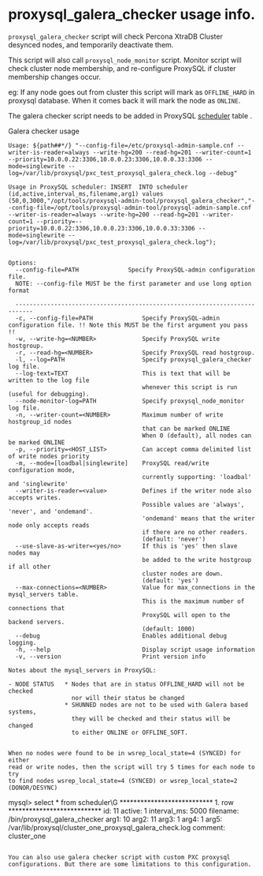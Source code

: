 # proxysql_galera_checker usage info.

`proxysql_galera_checker` script will check Percona XtraDB Cluster desynced nodes, and temporarily deactivate them.

This script will also call `proxysql_node_monitor` script. Monitor script will check cluster node membership, and re-configure ProxySQL if cluster membership changes occur. 

eg: If any node goes out from cluster this script will mark as `OFFLINE_HARD` in proxysql database. When it comes back it will mark the node as `ONLINE`.

The galera checker script needs to be added in ProxySQL [scheduler](https://github.com/sysown/proxysql/blob/master/doc/scheduler.md) table .

Galera checker usage

```
Usage: ${path##*/} "--config-file=/etc/proxysql-admin-sample.cnf --writer-is-reader=always --write-hg=200 --read-hg=201 --writer-count=1 --priority=10.0.0.22:3306,10.0.0.23:3306,10.0.0.33:3306 --mode=singlewrite --log=/var/lib/proxysql/pxc_test_proxysql_galera_check.log --debug"

Usage in ProxySQL scheduler: INSERT  INTO scheduler (id,active,interval_ms,filename,arg1) values (50,0,3000,"/opt/tools/proxysql-admin-tool/proxysql_galera_checker","--config-file=/opt/tools/proxysql-admin-tool/proxysql-admin-sample.cnf --writer-is-reader=always --write-hg=200 --read-hg=201 --writer-count=1 --priority=--priority=10.0.0.22:3306,10.0.0.23:3306,10.0.0.33:3306 --mode=singlewrite --log=/var/lib/proxysql/pxc_test_proxysql_galera_check.log");


Options:
  --config-file=PATH              Specify ProxySQL-admin configuration file.
  NOTE: --config-file MUST be the first parameter and use long option format
  
  ---------------------------------------------------------------------------
  -c, --config-file=PATH              Specify ProxySQL-admin configuration file. !! Note this MUST be the first argument you pass !!
  -w, --write-hg=<NUMBER>             Specify ProxySQL write hostgroup.
  -r, --read-hg=<NUMBER>              Specify ProxySQL read hostgroup.
  -l, --log=PATH                      Specify proxysql_galera_checker log file.
  --log-text=TEXT                     This is text that will be written to the log file
                                      whenever this script is run (useful for debugging).
  --node-monitor-log=PATH             Specify proxysql_node_monitor log file.
  -n, --writer-count=<NUMBER>         Maximum number of write hostgroup_id nodes
                                      that can be marked ONLINE
                                      When 0 (default), all nodes can be marked ONLINE
  -p, --priority=<HOST_LIST>          Can accept comma delimited list of write nodes priority
  -m, --mode=[loadbal|singlewrite]    ProxySQL read/write configuration mode,
                                      currently supporting: 'loadbal' and 'singlewrite'
  --writer-is-reader=<value>          Defines if the writer node also accepts writes.
                                      Possible values are 'always', 'never', and 'ondemand'.
                                      'ondemand' means that the writer node only accepts reads
                                      if there are no other readers.
                                      (default: 'never')
  --use-slave-as-writer=<yes/no>      If this is 'yes' then slave nodes may
                                      be added to the write hostgroup if all other
                                      cluster nodes are down.
                                      (default: 'yes')
  --max-connections=<NUMBER>          Value for max_connections in the mysql_servers table.
                                      This is the maximum number of connections that
                                      ProxySQL will open to the backend servers.
                                      (default: 1000)
  --debug                             Enables additional debug logging.
  -h, --help                          Display script usage information
  -v, --version                       Print version info

Notes about the mysql_servers in ProxySQL:

- NODE STATUS   * Nodes that are in status OFFLINE_HARD will not be checked
                  nor will their status be changed
                * SHUNNED nodes are not to be used with Galera based systems,
                  they will be checked and their status will be changed
                  to either ONLINE or OFFLINE_SOFT.


When no nodes were found to be in wsrep_local_state=4 (SYNCED) for either
read or write nodes, then the script will try 5 times for each node to try
to find nodes wsrep_local_state=4 (SYNCED) or wsrep_local_state=2 (DONOR/DESYNC)
```
mysql> select * from scheduler\G
*************************** 1. row ***************************
         id: 11
     active: 1
interval_ms: 5000
   filename: /bin/proxysql_galera_checker
       arg1: 10
       arg2: 11
       arg3: 1
       arg4: 1
       arg5: /var/lib/proxysql/cluster_one_proxysql_galera_check.log
    comment: cluster_one
```

You can also use galera checker script with custom PXC proxysql configurations. But there are some limitations to this configuration.
